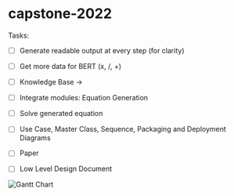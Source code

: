 # capstone-2022

Tasks:
- [ ] Generate readable output at every step (for clarity)
- [ ] Get more data for BERT (x, /, +)
- [ ] Knowledge Base ->
- [ ] Integrate modules: Equation Generation
- [ ] Solve generated equation

- [ ] Use Case, Master Class, Sequence, Packaging and Deployment Diagrams
- [ ] Paper
- [ ] Low Level Design Document

![Gantt Chart](https://github.com/aditikilledar/capstone-2022/blob/a7f2c973cb202794c00baf0c40b2f60b1bdcde1e/UE19CS390B_REVIEW_1.pptx.jpg)
